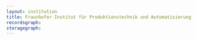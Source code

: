 ```yaml
---
layout: institution
title: Fraunhofer-Institut für Produktionstechnik und Automatisierung
recordsgraph: 
storagegraph: 
---
```

